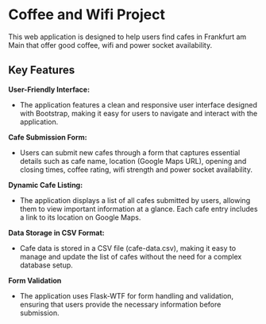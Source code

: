 # Coffee and Wifi Project
This web application is designed to help users find cafes in Frankfurt am Main that offer good coffee, wifi and power socket availability.

## Key Features

**User-Friendly Interface:**
  - The application features a clean and responsive user interface designed with Bootstrap, making it easy for users to navigate and interact with the application.

**Cafe Submission Form:**
  - Users can submit new cafes through a form that captures essential details such as cafe name, location (Google Maps URL), opening and closing times, coffee rating, wifi strength and power socket availability.

**Dynamic Cafe Listing:**
  - The application displays a list of all cafes submitted by users, allowing them to view important information at a glance. Each cafe entry includes a link to its location on Google Maps.

**Data Storage in CSV Format:**
  - Cafe data is stored in a CSV file (cafe-data.csv), making it easy to manage and update the list of cafes without the need for a complex database setup.

**Form Validation**
  - The application uses Flask-WTF for form handling and validation, ensuring that users provide the necessary information before submission.
